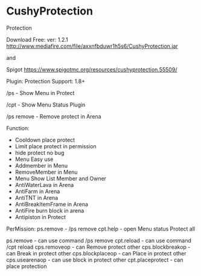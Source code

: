 # CushyProtection
Protection


Download Free:
ver: 1.2.1
http://www.mediafire.com/file/axxnfbduwr1h5s6/CushyProtection.jar

and

Spigot
https://www.spigotmc.org/resources/cushyprotection.55509/


Plugin: Protection
Support: 1.8+

/ps - Show Menu in Protect

/cpt - Show Menu Status Plugin

/ps remove - Remove protect in Arena

Function:
- Cooldown place protect
- Limit place protect in permission
- hide protect no bug
- Menu Easy use
- Addmember in Menu
- RemoveMember in Menu
- Menu Show List Member and Owner
- AntiWaterLava in Arena
- AntiFarm in Arena
- AntiTNT in Arena
- AntiBreakItemFrame in Arena
- AntiFire burn block in arena
- Antipiston in Protect


PerMission:
ps.remove - /ps remove 
cpt.help - open Menu status Protect all

ps.remove   -   can use command /ps remove
cpt.reload   -  can use command /cpt reload
cps.removeop  -  can Remove protect other
cps.blockbreakop   -   can Break in protect other
cps.blockplaceop   -   can Place in protect other
cps.usearenaop   -   can use block in protect other
cpt.placeprotect   -   can place protection
